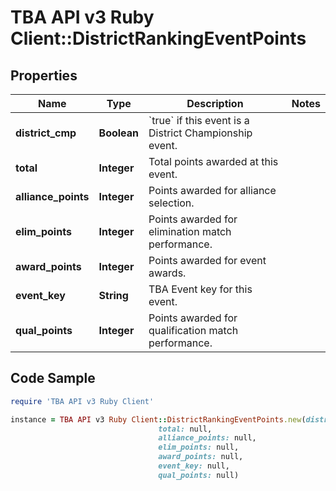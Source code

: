 # TBA API v3 Ruby Client::DistrictRankingEventPoints

## Properties

Name | Type | Description | Notes
------------ | ------------- | ------------- | -------------
**district_cmp** | **Boolean** | &#x60;true&#x60; if this event is a District Championship event. | 
**total** | **Integer** | Total points awarded at this event. | 
**alliance_points** | **Integer** | Points awarded for alliance selection. | 
**elim_points** | **Integer** | Points awarded for elimination match performance. | 
**award_points** | **Integer** | Points awarded for event awards. | 
**event_key** | **String** | TBA Event key for this event. | 
**qual_points** | **Integer** | Points awarded for qualification match performance. | 

## Code Sample

```ruby
require 'TBA API v3 Ruby Client'

instance = TBA API v3 Ruby Client::DistrictRankingEventPoints.new(district_cmp: null,
                                 total: null,
                                 alliance_points: null,
                                 elim_points: null,
                                 award_points: null,
                                 event_key: null,
                                 qual_points: null)
```


